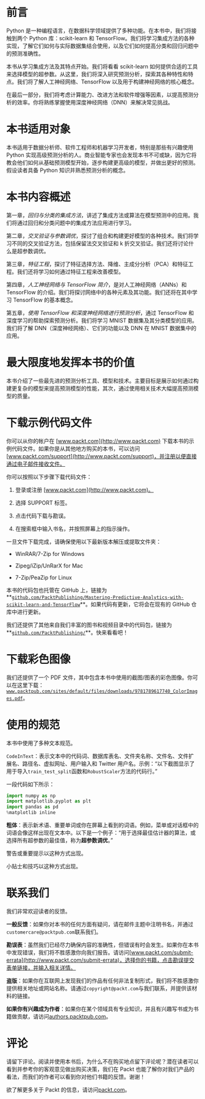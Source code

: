 # 前言

Python 是一种编程语言，在数据科学领域提供了多种功能。在本书中，我们将接触到两个 Python 库：scikit-learn 和 TensorFlow。我们将学习集成方法的各种实现，了解它们如何与实际数据集结合使用，以及它们如何提高分类和回归问题中的预测准确性。

本书从学习集成方法及其特点开始。我们将看看 scikit-learn 如何提供合适的工具来选择模型的超参数。从这里，我们将深入研究预测分析，探索其各种特性和特点。我们将了解人工神经网络、TensorFlow 以及用于构建神经网络的核心概念。

在最后一部分，我们将考虑计算能力、改进方法和软件增强等因素，以提高预测分析的效率。你将熟练掌握使用深度神经网络（DNN）来解决常见挑战。

# 本书适用对象

本书适用于数据分析师、软件工程师和机器学习开发者，特别是那些有兴趣使用 Python 实现高级预测分析的人。商业智能专家也会发现本书不可或缺，因为它将教会他们如何从基础预测模型开始，逐步构建更高级的模型，并做出更好的预测。假设读者具备 Python 知识并熟悉预测分析的概念。

# 本书内容概述

第一章，*回归与分类的集成方法*，讲述了集成方法或算法在模型预测中的应用。我们将通过回归和分类问题中的集成方法应用进行学习。

第二章，*交叉验证与参数调优*，探讨了组合和构建更好模型的各种技术。我们将学习不同的交叉验证方法，包括保留法交叉验证和 k 折交叉验证。我们还将讨论什么是超参数调优。

第三章，*特征工程*，探讨了特征选择方法、降维、主成分分析（PCA）和特征工程。我们还将学习如何通过特征工程来改善模型。

第四章，*人工神经网络与 TensorFlow 简介*，是对人工神经网络（ANNs）和 TensorFlow 的介绍。我们将探讨网络中的各种元素及其功能。我们还将在其中学习 TensorFlow 的基本概念。

第五章，*使用 TensorFlow 和深度神经网络进行预测分析*，通过 TensorFlow 和深度学习的帮助探索预测分析。我们将学习 MNIST 数据集及其分类模型的应用。我们将了解 DNN（深度神经网络）、它们的功能以及 DNN 在 MNIST 数据集中的应用。

# 最大限度地发挥本书的价值

本书介绍了一些最先进的预测分析工具、模型和技术。主要目标是展示如何通过构建更复杂的模型来提高预测模型的性能，其次，通过使用相关技术大幅提高预测模型的质量。

# 下载示例代码文件

你可以从你的帐户在 [www.packt.com](http://www.packt.com) 下载本书的示例代码文件。如果你是从其他地方购买的本书，可以访问 [www.packt.com/support](http://www.packt.com/support)，并注册以便直接通过电子邮件接收文件。

你可以按照以下步骤下载代码文件：

1.  登录或注册 [www.packt.com](http://www.packt.com)。

1.  选择 SUPPORT 标签。

1.  点击代码下载与勘误。

1.  在搜索框中输入书名，并按照屏幕上的指示操作。

一旦文件下载完成，请确保使用以下最新版本解压或提取文件夹：

+   WinRAR/7-Zip for Windows

+   Zipeg/iZip/UnRarX for Mac

+   7-Zip/PeaZip for Linux

本书的代码包也托管在 GitHub 上，链接为**[`github.com/PacktPublishing/Mastering-Predictive-Analytics-with-scikit-learn-and-TensorFlow`](https://github.com/PacktPublishing)**。如果代码有更新，它将会在现有的 GitHub 仓库中进行更新。

我们还提供了其他来自我们丰富的图书和视频目录中的代码包，链接为**[`github.com/PacktPublishing/`](https://github.com/PacktPublishing/)**。快来看看吧！

# 下载彩色图像

我们还提供了一个 PDF 文件，其中包含本书中使用的截图/图表的彩色图像。你可以在这里下载：[`www.packtpub.com/sites/default/files/downloads/9781789617740_ColorImages.pdf`](https://www.packtpub.com/sites/default/files/downloads/9781789617740_ColorImages.pdf)。

# 使用的规范

本书中使用了多种文本规范。

`CodeInText`：表示文本中的代码词、数据库表名、文件夹名称、文件名、文件扩展名、路径名、虚拟网址、用户输入和 Twitter 用户名。示例：“以下截图显示了用于导入`train_test_split`函数和`RobustScaler`方法的代码行。”

一段代码如下所示：

```py
import numpy as np
import matplotlib.pyplot as plt
import pandas as pd
%matplotlib inline
```

**粗体**：表示新术语、重要单词或你在屏幕上看到的词语。例如，菜单或对话框中的词语会像这样出现在文本中。以下是一个例子：“用于选择最佳估计器的算法，或选择所有超参数的最佳值，称为**超参数调优**。”

警告或重要提示以这种方式出现。

小贴士和技巧以这种方式出现。

# 联系我们

我们非常欢迎读者的反馈。

**一般反馈**：如果你对本书的任何方面有疑问，请在邮件主题中注明书名，并通过`customercare@packtpub.com`联系我们。

**勘误表**：虽然我们已经尽力确保内容的准确性，但错误有时会发生。如果你在本书中发现错误，我们将不胜感激你向我们报告。请访问[www.packt.com/submit-errata](http://www.packt.com/submit-errata)，选择你的书籍，点击勘误提交表单链接，并输入相关详情。

**盗版**：如果你在互联网上发现我们的作品有任何非法复制形式，我们将不胜感激你提供相关地址或网站名称。请通过`copyright@packt.com`与我们联系，并提供该材料的链接。

**如果你有兴趣成为作者**：如果你在某个领域具有专业知识，并且有兴趣写书或为书籍做贡献，请访问[authors.packtpub.com](http://authors.packtpub.com/)。

# 评论

请留下评论。阅读并使用本书后，为什么不在购买地点留下评论呢？潜在读者可以看到并参考你的客观意见做出购买决策，我们在 Packt 也能了解你对我们产品的看法，而我们的作者可以看到你对他们书籍的反馈。谢谢！

欲了解更多关于 Packt 的信息，请访问[packt.com](http://www.packt.com/)。
